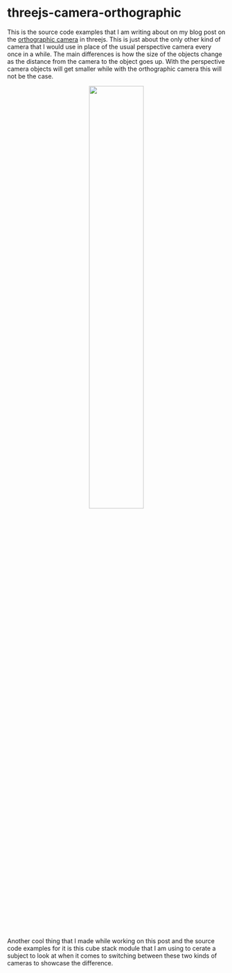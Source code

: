# threejs-camera-orthographic

This is the source code examples that I am writing about on my blog post on the [orthographic camera](https://dustinpfister.github.io/2018/05/17/threejs-camera-orthographic/) in threejs. This is just about the only other kind of camera that I would use in place of the usual perspective camera every once in a while. The main differences is how the size of the objects change as the distance from the camera to the object goes up. With the perspective camera objects will get smaller while with the orthographic camera this will not be the case.



<div align="center">
      <a href="https://www.youtube.com/watch?v=zX6tx9w2lF8">
         <img src="https://img.youtube.com/vi/zX6tx9w2lF8/0.jpg" style="width:50%;">
      </a>
</div>


Another cool thing that I made while working on this post and the source code examples for it is this cube stack module that I am using to cerate a subject to look at when it comes to switching between these two kinds of cameras to showcase the difference.

